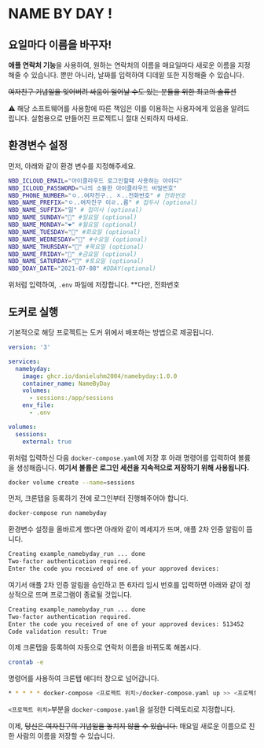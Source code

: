# NAME BY DAY !

## 요일마다 이름을 바꾸자!

**애플 연락처 기능**을 사용하여, 원하는 연락처의 이름을 매요일마다 새로운 이름을 지정해줄 수 있습니다. 뿐만 아니라, 날짜를 입력하여 디데잍 또한 지정해줄 수 있습니다.

~~여자친구 기념일을 잊어버려 싸움이 일어날 수도 있는 분들을 위한 최고의 솔류션~~

⚠️ 해당 소프트웨어를 사용함에 따른 책임은 이를 이용하는 사용자에게 있음을 알려드립니다. 실험용으로 만들어진 프로젝트니 절대 신뢰하지 마세요.

## 환경변수 설정

먼저, 아래와 같이 환경 변수를 지정해주세요.

```bash
NBD_ICLOUD_EMAIL="아이클라우드 로그인할때 사용하는 아이디"
NBD_ICLOUD_PASSWORD="나의 소듕한 아이클라우드 비밀번호"
NBD_PHONE_NUMBER="ㅇ..여자친구.. ㅈ..전화번호" # 전화번호
NBD_NAME_PREFIX="ㅇ..여자친구 이ㄹ..름" # 접두사 (optional)
NBD_NAME_SUFFIX="일" # 접미사 (optional)
NBD_NAME_SUNDAY="🤍" #일요일 (optional)
NBD_NAME_MONDAY="❤️" #월요일 (optional)
NBD_NAME_TUESDAY="🧡" #화요일 (optional)
NBD_NAME_WEDNESDAY="💛" #수요일 (optional)
NBD_NAME_THURSDAY="💚" #목요일 (optional)
NBD_NAME_FRIDAY="💙" #금요일 (optional)
NBD_NAME_SATURDAY="💜" #토요일 (optional)
NBD_DDAY_DATE="2021-07-08" #DDAY(optional)
```

위처럼 입력하여, `.env` 파일에 저장합니다. \*\*다만, 전화번호

## 도커로 실행

기본적으로 해당 프로젝트는 도커 위에서 배포하는 방법으로 제공됩니다.

```yaml
version: '3'

services:
  namebyday:
    image: ghcr.io/danieluhm2004/namebyday:1.0.0
    container_name: NameByDay
    volumes:
      - sessions:/app/sessions
    env_file:
      - .env

volumes:
  sessions:
    external: true
```

위처럼 입력하신 다음 `docker-compose.yaml`에 저장 후 아래 명령어를 입력하여 볼륨을 생성해줍니다. **여기서 볼륨은 로그인 세션을 지속적으로 저장하기 위해 사용됩니다.**

```bash
docker volume create --name=sessions
```

먼저, 크론탭을 등록하기 전에 로그인부터 진행해주어야 합니다.

```bash
docker-compose run namebyday
```

환경변수 설정을 올바르게 했다면 아래와 같이 메세지가 뜨며, 애플 2차 인증 알림이 뜹니다.

```bash
Creating example_namebyday_run ... done
Two-factor authentication required.
Enter the code you received of one of your approved devices:
```

여기서 애플 2차 인증 알림을 승인하고 뜬 6자리 임시 번호를 입력하면 아래와 같이 정상적으로 뜨며 프로그램이 종료될 것입니다.

```bash
Creating example_namebyday_run ... done
Two-factor authentication required.
Enter the code you received of one of your approved devices: 513452
Code validation result: True
```

이제 크론탭을 등록하여 자동으로 연락처 이름을 바뀌도록 해봅시다.

```bash
crontab -e
```

명령어를 사용하여 크론탭 에디터 창으로 넘어갑니다.

```bash
* * * * * docker-compose <프로젝트 위치>/docker-compose.yaml up >> <프로젝트 위치>/main.log
```

`<프로젝트 위치>`부분을 `docker-compose.yaml`을 설정한 디렉토리로 지정합니다.

이제, ~~당신은 여자친구의 기념일을 놓치지 않을 수 있습니다.~~ 매요일 새로운 이름으로 친한 사람의 이름을 저장할 수 있습니다.
